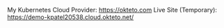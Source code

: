 

My Kubernetes Cloud Provider: https://okteto.com
Live Site (Temporary): https://demo-kpatel20538.cloud.okteto.net/